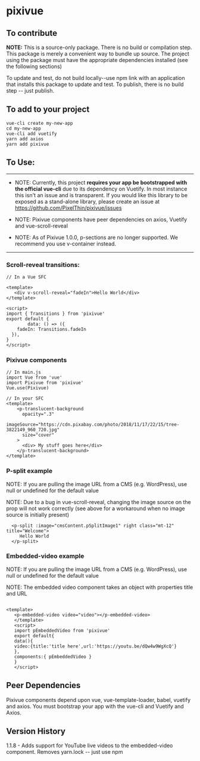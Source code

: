 # pixivue

## To contribute
**NOTE:** This is a source-only package. There is no build or compilation step. This package is merely a convenient way to bundle up source. The project using the package must have the appropriate dependencies installed (see the following sections)

To update and test, do not build locally--use npm link with an application that installs this package to update and test. To publish, there is no build step -- just publish.

## To add to your project
```
vue-cli create my-new-app
cd my-new-app
vue-cli add vuetify
yarn add axios
yarn add pixivue
```

## To Use:
---
* NOTE: Currently, this project **requires your app be bootstrapped with the official vue-cli** due to its dependency on Vuetify. In most instance this isn't an issue and is transparent. If you would like this library to be exposed as a stand-alone library, please create an issue at https://github.com/PixelThin/pixivue/issues

* NOTE: Pixivue components have peer dependencies on axios, Vuetify and vue-scroll-reveal

* NOTE: As of Pixivue 1.0.0, p-sections are no longer supported. We recommend you use v-container instead.
---
### Scroll-reveal transitions:
```
// In a Vue SFC

<template>
   <div v-scroll-reveal="fadeIn">Hello World</div>
</template>

<script>
import { Transitions } from 'pixivue'
export default {
        data: () => ({
    fadeIn: Transitions.fadeIn
  }),
}
</script>
```
### Pixivue components
```
// In main.js
import Vue from 'vue'
import Pixivue from 'pixivue'
Vue.use(Pixivue)

// In your SFC
<template>
    <p-translucent-background
      opacity=".3"
      imageSource="https://cdn.pixabay.com/photo/2018/11/17/22/15/tree-3822149_960_720.jpg"
      size="cover"
    >
      <div> My stuff goes here</div>
    </p-translucent-background>
</template>
```
### P-split example
NOTE: If you are pulling the image URL from a CMS (e.g. WordPress), use null or undefined for the default value

NOTE: Due to a bug in vue-scroll-reveal, changing the image source on the prop will not work correctly (see above for a
      workaround when no image source is initially present)
```
  <p-split :image="cmsContent.pSplitImage1" right class="mt-12" title="Welcome">
     Hello World
  </p-split>
```
### Embedded-video example
NOTE: If you are pulling the image URL from a CMS (e.g. WordPress), use null or undefined for the default value

NOTE: The embedded video component takes an object with properties title and URL
```

<template>
   <p-embedded-video video="video"></p-embedded-video>
   </template>
   <script>
   import pEmbeddedVideo from 'pixivue'
   export default{
   data(){
   video:{title:'title here',url:'https://youtu.be/dQw4w9WgXcQ'}
   },
   components:{ pEmbeddedVideo }
   }
   </script>
```
## Peer Dependencies
Pixivue components depend upon vue, vue-template-loader, babel, vuetify and axios. You must bootstrap your app with the vue-cli and Vuetify and Axios.

## Version History
1.1.8 - Adds support for YouTube live videos to the embedded-video component. Removes yarn.lock -- just use npm 